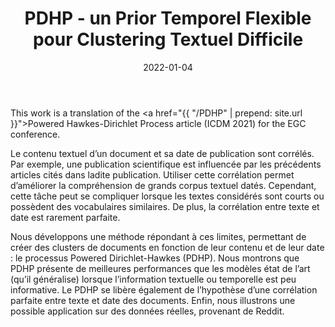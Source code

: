 ﻿---
layout: post
type: article
support: conference
link: http://arxiv.org/abs/2201.12568
title: PDHP - un Prior Temporel Flexible pour Clustering Textuel Difficile
authors: <b>G. Poux-Médard</b>, J. Velcin, S. Loudcher
journal: EGC
year: 2022
doi: 
date: 2022-01-04
description: # Add post description (optional)
img: articles/covers/16-PDHP-EGC.jpg
fig-caption: L'apparition d'un document (news, tweet, article, etc.) est conditionnée non seulement par son contenu sémantique, 
    mais également par sa date de publication (par rapport aux publications précédentes) dans une certaine mesure.
    En jouant sur un hyperparamètre r, il est possible de choisir sur quelle information se focaliser -- le texte ou le temps.
    Les documents sont ainsi regroupés en clusters en fonction de leur contenu ou de leur dynamique, ou 
    d'une mixture des deux. Sur cette image, nous représentons un des résultats possibles -- l'importance de chaque 
    cluster sur un axe des temps réels, pour un corpus récupéré sur Reddit en avril 2019. Nous récupérons les
    divers événements qui y sont subvenus -- incendie de Notre-Dâme, photo d'un trou noir, attentats au Sri Lanka, etc.
tags: [Clustering, Temporal Bayesian Prior, Powered Dirichlet Process, Hawkes Process, PDP, Dirichlet]
---

This work is a translation of the 
<a href="{{ "/PDHP" | prepend: site.url }}">Powered Hawkes-Dirichlet Process article</a> (ICDM 2021)
for the EGC conference.


Le contenu textuel d’un document et sa date de publication sont corrélés. Par exemple, 
une publication scientifique est influencée par les précédents articles cités dans 
ladite publication. Utiliser cette corrélation permet d’améliorer la compréhension 
de grands corpus textuel datés. Cependant, cette tâche peut se compliquer lorsque les 
textes considérés sont courts ou possèdent des vocabulaires similaires. De plus, la 
corrélation entre texte et date est rarement parfaite.

Nous développons une méthode répondant à ces limites, permettant de créer des 
clusters de documents en fonction de leur contenu et de leur date : le processus 
Powered Dirichlet-Hawkes (PDHP). Nous montrons que PDHP présente de meilleures 
performances que les modèles état de l’art (qu’il généralise) lorsque l’information 
textuelle ou temporelle est peu informative. Le PDHP se libère également de l’hypothèse 
d’une corrélation parfaite entre texte et date des documents. Enfin, nous illustrons 
une possible application sur des données réelles, provenant de Reddit.